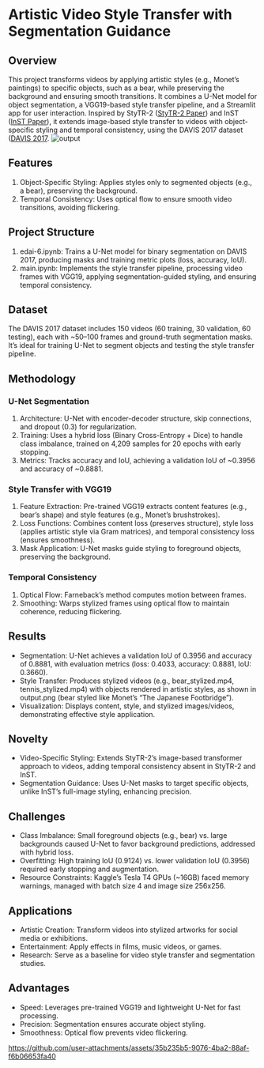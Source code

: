 # Artistic Video Style Transfer with Segmentation Guidance
## Overview
This project transforms videos by applying artistic styles (e.g., Monet’s paintings) to specific objects, such as a bear, while preserving the background and ensuring smooth transitions. It combines a U-Net model for object segmentation, a VGG19-based style transfer pipeline, and a Streamlit app for user interaction. Inspired by StyTR-2 ([StyTR-2 Paper](https://doi.org/10.48550/arXiv.2105.14576)) and InST ([InST Paper](https://doi.org/10.48550/arXiv.2211.13203)), it extends image-based style transfer to videos with object-specific styling and temporal consistency, using the DAVIS 2017 dataset ([DAVIS 2017](https://data.vision.ee.ethz.ch/csergi/share/davis/DAVIS-2017-trainval-480p.zip).
![output](https://github.com/user-attachments/assets/ee8555d1-9917-489b-98eb-18ff7a3c70b5)
## Features
1. Object-Specific Styling: Applies styles only to segmented objects (e.g., a bear), preserving the background.
2. Temporal Consistency: Uses optical flow to ensure smooth video transitions, avoiding flickering.
## Project Structure
1. edai-6.ipynb: Trains a U-Net model for binary segmentation on DAVIS 2017, producing masks and training metric plots (loss, accuracy, IoU).
2. main.ipynb: Implements the style transfer pipeline, processing video frames with VGG19, applying segmentation-guided styling, and ensuring temporal consistency.
## Dataset
The DAVIS 2017 dataset includes 150 videos (60 training, 30 validation, 60 testing), each with ~50–100 frames and ground-truth segmentation masks. It’s ideal for training U-Net to segment objects and testing the style transfer pipeline.
## Methodology
### U-Net Segmentation
1. Architecture: U-Net with encoder-decoder structure, skip connections, and dropout (0.3) for regularization.
2. Training: Uses a hybrid loss (Binary Cross-Entropy + Dice) to handle class imbalance, trained on 4,209 samples for 20 epochs with early stopping.
3. Metrics: Tracks accuracy and IoU, achieving a validation IoU of ~0.3956 and accuracy of ~0.8881.
### Style Transfer with VGG19
1. Feature Extraction: Pre-trained VGG19 extracts content features (e.g., bear’s shape) and style features (e.g., Monet’s brushstrokes).
2. Loss Functions: Combines content loss (preserves structure), style loss (applies artistic style via Gram matrices), and temporal consistency loss (ensures smoothness).
3. Mask Application: U-Net masks guide styling to foreground objects, preserving the background.
### Temporal Consistency
1. Optical Flow: Farneback’s method computes motion between frames.
2. Smoothing: Warps stylized frames using optical flow to maintain coherence, reducing flickering.
## Results
- Segmentation: U-Net achieves a validation IoU of 0.3956 and accuracy of 0.8881, with evaluation metrics (loss: 0.4033, accuracy: 0.8881, IoU: 0.3660).
- Style Transfer: Produces stylized videos (e.g., bear_stylized.mp4, tennis_stylized.mp4) with objects rendered in artistic styles, as shown in output.png (bear styled like Monet’s “The Japanese Footbridge”).
- Visualization: Displays content, style, and stylized images/videos, demonstrating effective style application.
## Novelty
- Video-Specific Styling: Extends StyTR-2’s image-based transformer approach to videos, adding temporal consistency absent in StyTR-2 and InST.
- Segmentation Guidance: Uses U-Net masks to target specific objects, unlike InST’s full-image styling, enhancing precision.
## Challenges
- Class Imbalance: Small foreground objects (e.g., bear) vs. large backgrounds caused U-Net to favor background predictions, addressed with hybrid loss.
- Overfitting: High training IoU (0.9124) vs. lower validation IoU (0.3956) required early stopping and augmentation.
- Resource Constraints: Kaggle’s Tesla T4 GPUs (~16GB) faced memory warnings, managed with batch size 4 and image size 256x256.
## Applications
- Artistic Creation: Transform videos into stylized artworks for social media or exhibitions.
- Entertainment: Apply effects in films, music videos, or games.
- Research: Serve as a baseline for video style transfer and segmentation studies.
## Advantages
- Speed: Leverages pre-trained VGG19 and lightweight U-Net for fast processing.
- Precision: Segmentation ensures accurate object styling.
- Smoothness: Optical flow prevents video flickering.

https://github.com/user-attachments/assets/35b235b5-9076-4ba2-88af-f6b06653fa40


